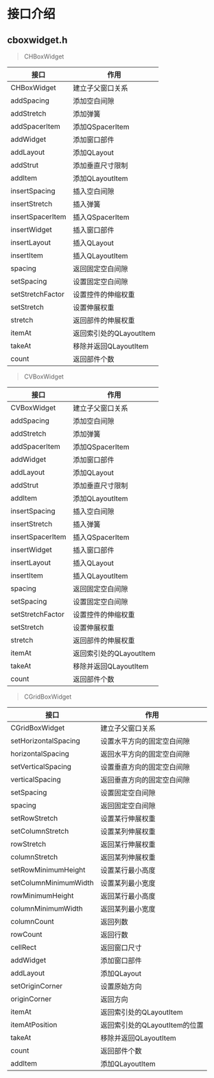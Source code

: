# 接口介绍

## cboxwidget.h
> CHBoxWidget

| 接口             | 作用                    |
| ---------------- | ----------------------- |
| CHBoxWidget      | 建立子父窗口关系        |
| addSpacing       | 添加空白间隙            |
| addStretch       | 添加弹簧                |
| addSpacerItem    | 添加QSpacerItem         |
| addWidget        | 添加窗口部件            |
| addLayout        | 添加QLayout             |
| addStrut         | 添加垂直尺寸限制        |
| addItem          | 添加QLayoutItem         |
| insertSpacing    | 插入空白间隙            |
| insertStretch    | 插入弹簧                |
| insertSpacerItem | 插入QSpacerItem         |
| insertWidget     | 插入窗口部件            |
| insertLayout     | 插入QLayout             |
| insertItem       | 插入QLayoutItem         |
| spacing          | 返回固定空白间隙        |
| setSpacing       | 设置固定空白间隙        |
| setStretchFactor | 设置控件的伸缩权重      |
| setStretch       | 设置伸展权重            |
| stretch          | 返回部件的伸展权重      |
| itemAt           | 返回索引处的QLayoutItem |
| takeAt           | 移除并返回QLayoutItem   |
| count            | 返回部件个数            |

> CVBoxWidget

| 接口             | 作用                    |
| ---------------- | ----------------------- |
| CVBoxWidget      | 建立子父窗口关系        |
| addSpacing       | 添加空白间隙            |
| addStretch       | 添加弹簧                |
| addSpacerItem    | 添加QSpacerItem         |
| addWidget        | 添加窗口部件            |
| addLayout        | 添加QLayout             |
| addStrut         | 添加垂直尺寸限制        |
| addItem          | 添加QLayoutItem         |
| insertSpacing    | 插入空白间隙            |
| insertStretch    | 插入弹簧                |
| insertSpacerItem | 插入QSpacerItem         |
| insertWidget     | 插入窗口部件            |
| insertLayout     | 插入QLayout             |
| insertItem       | 插入QLayoutItem         |
| spacing          | 返回固定空白间隙        |
| setSpacing       | 设置固定空白间隙        |
| setStretchFactor | 设置控件的伸缩权重      |
| setStretch       | 设置伸展权重            |
| stretch          | 返回部件的伸展权重      |
| itemAt           | 返回索引处的QLayoutItem |
| takeAt           | 移除并返回QLayoutItem   |
| count            | 返回部件个数            |

> CGridBoxWidget

| 接口                  | 作用                          |
| --------------------- | ----------------------------- |
| CGridBoxWidget        | 建立子父窗口关系              |
| setHorizontalSpacing  | 设置水平方向的固定空白间隙    |
| horizontalSpacing     | 返回水平方向的固定空白间隙    |
| setVerticalSpacing    | 设置垂直方向的固定空白间隙    |
| verticalSpacing       | 返回垂直方向的固定空白间隙    |
| setSpacing            | 设置固定空白间隙              |
| spacing               | 返回固定空白间隙              |
| setRowStretch         | 设置某行伸展权重              |
| setColumnStretch      | 设置某列伸展权重              |
| rowStretch            | 返回某行伸展权重              |
| columnStretch         | 返回某列伸展权重              |
| setRowMinimumHeight   | 设置某行最小高度              |
| setColumnMinimumWidth | 设置某列最小宽度              |
| rowMinimumHeight      | 返回某行最小高度              |
| columnMinimumWidth    | 返回某列最小宽度              |
| columnCount           | 返回列数                      |
| rowCount              | 返回行数                      |
| cellRect              | 返回窗口尺寸                  |
| addWidget             | 添加窗口部件                  |
| addLayout             | 添加QLayout                   |
| setOriginCorner       | 设置原始方向                  |
| originCorner          | 返回方向                      |
| itemAt                | 返回索引处的QLayoutItem       |
| itemAtPosition        | 返回索引处的QLayoutItem的位置 |
| takeAt                | 移除并返回QLayoutItem         |
| count                 | 返回部件个数                  |
| addItem               | 添加QLayoutItem               |
